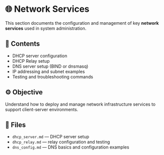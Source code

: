 # 🌐 Network Services

This section documents the configuration and management of key **network services** used in system administration.

## 📘 Contents
- DHCP server configuration
- DHCP Relay setup
- DNS server setup (BIND or dnsmasq)
- IP addressing and subnet examples
- Testing and troubleshooting commands

## ⚙️ Objective
Understand how to deploy and manage network infrastructure services to support client-server environments.

## 📂 Files
- `dhcp_server.md` — DHCP server setup  
- `dhcp_relay.md` — relay configuration and testing  
- `dns_config.md` — DNS basics and configuration examples
